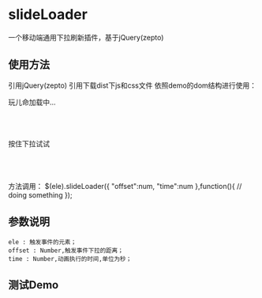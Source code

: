 # slideLoader
一个移动端通用下拉刷新插件，基于jQuery(zepto)
## 使用方法
  引用jQuery(zepto)
  引用下载dist下js和css文件
  依照demo的dom结构进行使用：
	<div class="loader">
		<!-- 加载样式 -->
        <div class="load-cnt">
            玩儿命加载中...
        </div> 
        <!-- 触发元素 -->
        <div class="load-bar">
           <div style="height:150px;line-height:150px;">
               按住下拉试试
           </div>
        </div>
    </div>
  方法调用：
	$(ele).slideLoader({
		"offset":num,
	 	"time":num
	 	},function(){
		// doing something
	});
## 参数说明
	ele : 触发事件的元素；
	offset : Number,触发事件下拉的距离；
	time : Number,动画执行的时间,单位为秒；

## 测试Demo